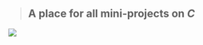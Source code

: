 > ## A place for all mini-projects on *C*
![](https://media0.giphy.com/media/v1.Y2lkPTc5MGI3NjExM3h6Z2g2M3Rja29sa3F0MGJ0d2t3MXJuYzJvZnBmYnpnM3pmZTJuZiZlcD12MV9pbnRlcm5hbF9naWZfYnlfaWQmY3Q9Zw/waRVKBZWi8Hx2V7lIt/giphy.gif)